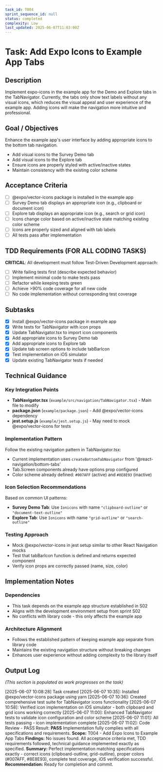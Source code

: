 ```yaml
---
task_id: T004
sprint_sequence_id: null
status: completed
complexity: Low
last_updated: 2025-06-07T11:03:00Z
---
```


# Task: Add Expo Icons to Example App Tabs

## Description
Implement expo-icons in the example app for the Demo and Explore tabs in the TabNavigator. Currently, the tabs only show text labels without any visual icons, which reduces the visual appeal and user experience of the example app. Adding icons will make the navigation more intuitive and professional.

## Goal / Objectives
Enhance the example app's user interface by adding appropriate icons to the bottom tab navigation.
- Add visual icons to the Survey Demo tab
- Add visual icons to the Explore tab
- Ensure icons are properly styled with active/inactive states
- Maintain consistency with the existing color scheme

## Acceptance Criteria
- [ ] @expo/vector-icons package is installed in the example app
- [ ] Survey Demo tab displays an appropriate icon (e.g., clipboard or document icon)
- [ ] Explore tab displays an appropriate icon (e.g., search or grid icon)
- [ ] Icons change color based on active/inactive state matching existing color scheme
- [ ] Icons are properly sized and aligned with tab labels
- [ ] All tests pass after implementation

## TDD Requirements (FOR ALL CODING TASKS)
**CRITICAL**: All development must follow Test-Driven Development approach:
- [ ] Write failing tests first (describe expected behavior)
- [ ] Implement minimal code to make tests pass
- [ ] Refactor while keeping tests green
- [ ] Achieve >90% code coverage for all new code
- [ ] No code implementation without corresponding test coverage

## Subtasks
- [x] Install @expo/vector-icons package in example app
- [x] Write tests for TabNavigator with icon props
- [x] Update TabNavigator.tsx to import icon components
- [x] Add appropriate icons to Survey Demo tab
- [x] Add appropriate icons to Explore tab
- [x] Update tab screen options to include tabBarIcon
- [x] Test implementation on iOS simulator
- [x] Update existing TabNavigator tests if needed

## Technical Guidance

### Key Integration Points
- **TabNavigator.tsx** (`example/src/navigation/TabNavigator.tsx`) - Main file to modify
- **package.json** (`example/package.json`) - Add @expo/vector-icons dependency
- **jest.setup.js** (`example/jest.setup.js`) - May need to mock @expo/vector-icons for tests

### Implementation Pattern
Follow the existing navigation pattern in TabNavigator.tsx:
- Current implementation uses `createBottomTabNavigator` from '@react-navigation/bottom-tabs'
- Tab.Screen components already have options prop configured
- Color scheme already defined: `#007AFF` (active) and `#8E8E93` (inactive)

### Icon Selection Recommendations
Based on common UI patterns:
- **Survey Demo Tab**: Use `Ionicons` with name `"clipboard-outline"` or `"document-text-outline"`
- **Explore Tab**: Use `Ionicons` with name `"grid-outline"` or `"search-outline"`

### Testing Approach
- Mock @expo/vector-icons in jest setup similar to other React Navigation mocks
- Test that tabBarIcon function is defined and returns expected component
- Verify icon props are correctly passed (name, size, color)

## Implementation Notes

### Dependencies
- This task depends on the example app structure established in S02
- Aligns with the development environment setup from sprint S02
- No conflicts with library code - this only affects the example app

### Architecture Alignment
- Follows the established pattern of keeping example app separate from library code
- Maintains the existing navigation structure without breaking changes
- Enhances user experience without adding complexity to the library itself

## Output Log
*(This section is populated as work progresses on the task)*

[2025-06-07 10:08:28] Task created
[2025-06-07 10:35]: Installed @expo/vector-icons package using yarn
[2025-06-07 10:36]: Created comprehensive test suite for TabNavigator icons functionality
[2025-06-07 10:58]: Verified icon implementation on iOS simulator - both clipboard and grid icons working correctly
[2025-06-07 11:00]: Enhanced TabNavigator tests to validate icon configuration and color scheme
[2025-06-07 11:01]: All tests passing - icon implementation complete
[2025-06-07 11:02]: Code Review - PASS
Result: **PASS** Implementation fully complies with all specifications and requirements.
**Scope:** T004 - Add Expo Icons to Example App Tabs
**Findings:** No issues found. All acceptance criteria met, TDD requirements followed, technical guidance implemented exactly as specified.
**Summary:** Perfect implementation matching specifications exactly - correct icons (clipboard-outline, grid-outline), proper colors (#007AFF, #8E8E93), complete test coverage, iOS verification successful.
**Recommendation:** Ready for completion and commit.